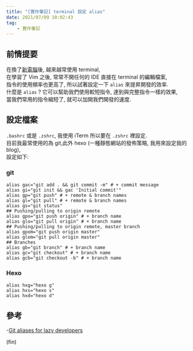 ```yaml
---
title: "[實作筆記] terminal 設定 alias"
date: 2021/07/09 10:02:43
tag:
    - 實作筆記
---
```


## 前情提要

在換了[新電腦](https://blog.marsen.me/2020/03/10/2020/macbook_ssh_add_and_git_fork/)後, 越來越常使用 terminal,  
在學習了 Vim 之後, 常常不開任何的 IDE 直接在 terminal 的編輯檔案,  
指令的使用頻率也更高了, 所以試著設定一下 `alias` 來提昇開發的效率.  
什麼是 `alias` ? 它可以幫助我們使用較短指令, 達到與完整指令一樣的效果,  
當我們常用的指令縮短了, 就可以加開我們開發的速度.  

## 設定檔案

`.bashrc` 或是 `.zshrc`, 我使用 iTerm 所以要在 `.zshrc` 裡設定.  
目前我最常使用的為 git,此外 hexo (一種靜態網站的發佈策略, 我用來設定我的 blog),  
設定如下:

### git

```shell
alias gac="git add . && git commit -m" # + commit message
alias gi="git init && gac 'Initial commit'"
alias gp="git push" # + remote & branch names
alias gl="git pull" # + remote & branch names
alias gs="git status"
## Pushing/pulling to origin remote
alias gpo="git push origin" # + branch name
alias glo="git pull origin" # + branch name
## Pushing/pulling to origin remote, master branch
alias gpom="git push origin master"
alias glom="git pull origin master"
## Branches
alias gb="git branch" # + branch name
alias gc="git checkout" # + branch name
alias gcb="git checkout -b" # + branch name
```

### Hexo

```config
alias hxg="hexo g"
alias hxs="hexo s"
alias hxd="hexo d"
```

## 參考

-[Git aliases for lazy developers](https://bitsofco.de/git-aliases-for-lazy-developers/)

(fin)
